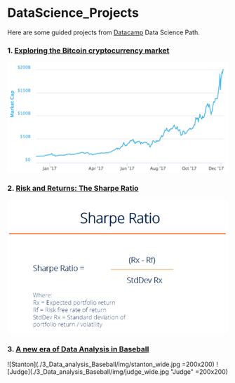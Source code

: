# DataScience_Projects

Here are some guided projects from [Datacamp](https://www.datacamp.com/home) Data Science Path.

### 1. [Exploring the Bitcoin cryptocurrency market](./1_Bitcoin_Cryptocurrency_Market/1_Bitcoin_Cryptocurrency_Market.ipynb)
![Bitcoin Market Cap 2017](./1_Bitcoin_Cryptocurrency_Market/img/bitcoint_market_cap_2017.png "Bitcoin Market Cap 2017")

### 2. [Risk and Returns: The Sharpe Ratio](./2_The_Sharpe_Ratio)
![Sharpe Ratio explained](./2_The_Sharpe_Ratio/img/sharpe-ratio.png "Sharpe Ratio explained")

### 3. [A new era of Data Analysis in Baseball](./3.Data_Analysis_Baseball)

![Stanton](./3_Data_analysis_Baseball/img/stanton_wide.jpg =200x200) ![Judge](./3_Data_analysis_Baseball/img/judge_wide.jpg "Judge" =200x200)
